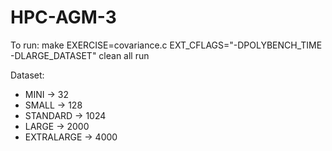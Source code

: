 # HPC-AGM-3

To run: make EXERCISE=covariance.c EXT_CFLAGS="-DPOLYBENCH_TIME -DLARGE_DATASET" clean all run

Dataset:
- MINI -> 32
- SMALL -> 128
- STANDARD -> 1024
- LARGE -> 2000
- EXTRALARGE -> 4000
